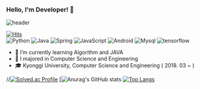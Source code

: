 ### Hello, I'm Developer! 👋
![header](https://capsule-render.vercel.app/api?type=waving&color=9577C4&height=300&section=header&text=WELCOME%20TO%20MY%20SPACE!&fontSize=50&fontColor=ffffff)

[![Hits](https://hits.seeyoufarm.com/api/count/incr/badge.svg?url=https%3A%2F%2Fgithub.com%2Fthsayrud0&count_bg=%239577C4&title_bg=%23D9C6F6&icon=&icon_color=%23E7E7E7&title=hits&edge_flat=false)](https://hits.seeyoufarm.com)<br>
<img alt="Python" src ="https://img.shields.io/badge/PYTHON-blue.svg?&style=for-the-badge&logo=python&logoColor=white"/>
<img alt="Java" src ="https://img.shields.io/badge/JAVA-red.svg?&style=for-the-badge&logo=java&logoColor=white"/>
<img alt="Spring" src ="https://img.shields.io/badge/Spring-Green.svg?&style=for-the-badge&logo=spring&logoColor=white"/>
<img alt="JavaScript" src ="https://img.shields.io/badge/JAVASCRIPT-yellow.svg?&style=for-the-badge&logo=javascript&logoColor=white"/>
<img alt="Android" src ="https://img.shields.io/badge/Android-Green.svg?&style=for-the-badge&logo=android&logoColor=white"/>
<img alt="Mysql" src ="https://img.shields.io/badge/MySQL-blue.svg?&style=for-the-badge&logo=mysql&logoColor=white"/>
<img alt="tensorflow" src ="https://img.shields.io/badge/Tensorflow-orange.svg?&style=for-the-badge&logo=tensorflow&logoColor=white"/><br>

- 🌱 I’m currently learning Algorithm and JAVA
- 🥇 I majored in Computer Science and Engineering
- 🎓 Kyonggi University, Computer Science and Engineering ( 2018. 03 ~ )

//[![Solved.ac Profile](http://mazassumnida.wtf/api/generate_badge?boj=thsayrud0)](https://solved.ac/thsayrud0)
[![Anurag's GitHub stats](https://github-readme-stats.vercel.app/api?username=myogyeong&&show_icons=true&theme=gruvbox)
[![Top Langs](https://github-readme-stats.vercel.app/api/top-langs/?username=thsayrud0)](https://github.com/MyoGyeong/github-readme-stats)
<!--
**thsayrud0/thsayrud0** is a ✨ _special_ ✨ repository because its `README.md` (this file) appears on your GitHub profile.
Here are some ideas to get you started:
- 🔭 I’m currently working on ...
- 🌱 I’m currently learning ...
- 👯 I’m looking to collaborate on ...
- 🤔 I’m looking for help with ...
- 💬 Ask me about ...
- 📫 How to reach me: ...
- 😄 Pronouns: ...
- ⚡ Fun fact: ...
-->

